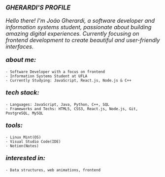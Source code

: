 <p style="font-size: 20px ;"> <b><i> GHERARDI'S PROFILE</i> </b></p>

<p align="left" style="font-size: 18px;"><i>Hello there! I'm João Gherardi, a software developer and information systems student, passionate about building amazing digital experiences. Currently focusing on frontend development to create beautiful and user-friendly interfaces.</i></p>


<p style="font-size: 20px ;"> <b><i> about me:</i> </b></p>

    - Software Developer with a focus on frontend
    - Information Systems Student at UFLA
    - Currently Studying: JavaScript, React.js, Node.js & C++

<p style="font-size: 20px ;"> <b><i> tech stack:</i> </b></p>

    - Languages: JavaScript, Java, Python, C++, SQL
    - Frameworks and Techs: HTML5, CSS3, React.js, Node.js, Git, PostgreSQL, MySQL

<p style="font-size: 20px ;"> <b><i> tools:</i> </b></p>

    - Linux Mint(OS) 
    - Visual Studio Code(IDE) 
    - Notion(Notes)

<p style="font-size: 20px ;"> <b><i> interested in:</i> </b></p>

    - Data structures, web animations, frontend
    
    

